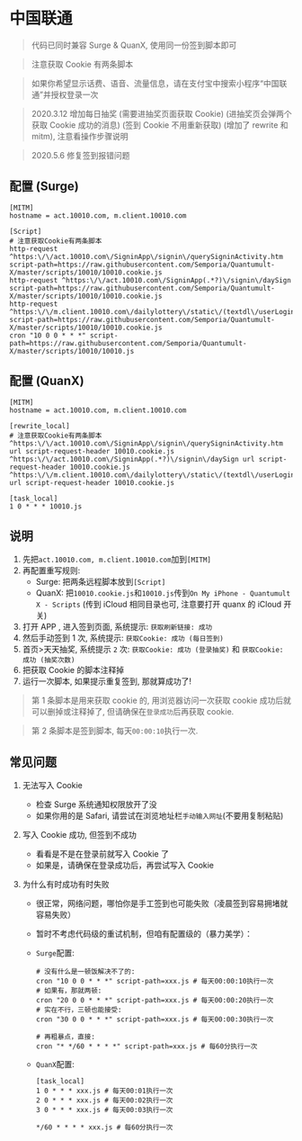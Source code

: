 # 中国联通

> 代码已同时兼容 Surge & QuanX, 使用同一份签到脚本即可

> 注意获取 Cookie 有两条脚本

> 如果你希望显示话费、语音、流量信息，请在支付宝中搜索小程序“中国联通”并授权登录一次

> 2020.3.12 增加每日抽奖 (需要进抽奖页面获取 Cookie) (进抽奖页会弹两个获取 Cookie 成功的消息) (签到 Cookie 不用重新获取) (增加了 rewrite 和 mitm), 注意看操作步骤说明

> 2020.5.6 修复签到报错问题

## 配置 (Surge)

```properties
[MITM]
hostname = act.10010.com, m.client.10010.com

[Script]
# 注意获取Cookie有两条脚本
http-request ^https:\/\/act.10010.com\/SigninApp\/signin\/querySigninActivity.htm script-path=https://raw.githubusercontent.com/Semporia/Quantumult-X/master/scripts/10010/10010.cookie.js
http-request ^https:\/\/act.10010.com\/SigninApp(.*?)\/signin\/daySign script-path=https://raw.githubusercontent.com/Semporia/Quantumult-X/master/scripts/10010/10010.cookie.js
http-request ^https:\/\/m.client.10010.com\/dailylottery\/static\/(textdl\/userLogin|active\/findActivityInfo) script-path=https://raw.githubusercontent.com/Semporia/Quantumult-X/master/scripts/10010/10010.cookie.js
cron "10 0 0 * * *" script-path=https://raw.githubusercontent.com/Semporia/Quantumult-X/master/scripts/10010/10010.js
```

## 配置 (QuanX)

```properties
[MITM]
hostname = act.10010.com, m.client.10010.com

[rewrite_local]
# 注意获取Cookie有两条脚本
^https:\/\/act.10010.com\/SigninApp\/signin\/querySigninActivity.htm url script-request-header 10010.cookie.js
^https:\/\/act.10010.com\/SigninApp(.*?)\/signin\/daySign url script-request-header 10010.cookie.js
^https:\/\/m.client.10010.com\/dailylottery\/static\/(textdl\/userLogin|active\/findActivityInfo) url script-request-header 10010.cookie.js

[task_local]
1 0 * * * 10010.js
```

## 说明

1. 先把`act.10010.com, m.client.10010.com`加到`[MITM]`
2. 再配置重写规则:
   - Surge: 把两条远程脚本放到`[Script]`
   - QuanX: 把`10010.cookie.js`和`10010.js`传到`On My iPhone - Quantumult X - Scripts` (传到 iCloud 相同目录也可, 注意要打开 quanx 的 iCloud 开关)
3. 打开 APP , 进入签到页面, 系统提示: `获取刷新链接: 成功`
4. 然后手动签到 1 次, 系统提示: `获取Cookie: 成功 (每日签到)`
5. 首页>天天抽奖, 系统提示 `2` 次: `获取Cookie: 成功 (登录抽奖)` 和 `获取Cookie: 成功 (抽奖次数)`
6. 把获取 Cookie 的脚本注释掉
7. 运行一次脚本, 如果提示重复签到, 那就算成功了!

> 第 1 条脚本是用来获取 cookie 的, 用浏览器访问一次获取 cookie 成功后就可以删掉或注释掉了, 但请确保在`登录成功`后再获取 cookie.

> 第 2 条脚本是签到脚本, 每天`00:00:10`执行一次.

## 常见问题

1. 无法写入 Cookie

   - 检查 Surge 系统通知权限放开了没
   - 如果你用的是 Safari, 请尝试在浏览地址栏`手动输入网址`(不要用复制粘贴)

2. 写入 Cookie 成功, 但签到不成功

   - 看看是不是在登录前就写入 Cookie 了
   - 如果是，请确保在登录成功后，再尝试写入 Cookie

3. 为什么有时成功有时失败

   - 很正常，网络问题，哪怕你是手工签到也可能失败（凌晨签到容易拥堵就容易失败）
   - 暂时不考虑代码级的重试机制，但咱有配置级的（暴力美学）：

   - `Surge`配置:

     ```properties
     # 没有什么是一顿饭解决不了的:
     cron "10 0 0 * * *" script-path=xxx.js # 每天00:00:10执行一次
     # 如果有，那就两顿:
     cron "20 0 0 * * *" script-path=xxx.js # 每天00:00:20执行一次
     # 实在不行，三顿也能接受:
     cron "30 0 0 * * *" script-path=xxx.js # 每天00:00:30执行一次

     # 再粗暴点，直接:
     cron "* */60 * * * *" script-path=xxx.js # 每60分执行一次
     ```

   - `QuanX`配置:

     ```properties
     [task_local]
     1 0 * * * xxx.js # 每天00:01执行一次
     2 0 * * * xxx.js # 每天00:02执行一次
     3 0 * * * xxx.js # 每天00:03执行一次

     */60 * * * * xxx.js # 每60分执行一次
     ```
